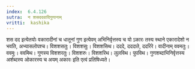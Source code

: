 ```yaml
---
index:  6.4.126
sutra:  न शसददवादिगुणानाम्
vritti:  kashika 
---
```


शस दद इत्येतयोः वकारादीनां च धातूनां गुण इत्येवम् अभिनिर्वृत्तस्य च यो ऽकारः तस्य स्थाने एकारादेशो न भवति, अभ्यासलोपश्च। विशशसतुः। विशशसुः। विशशसिथ। दददे, दददाते, ददरिरे। वादीनाम् ववमतुः। ववमुः। ववमिथ। गुणस्य विशशरतुः। विशशरुः। विशशरिथ। लुलविथ। पुपविथ। गुणशब्दाभिनिर्वृत्तस्य अर्शब्दस्य ओकारस्य च अयम् अकारः इति एत्वं प्रतिषिध्यते।

